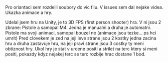 Pro oriantaci sem rozdelil soubory do vic filu.
V issues sem dal nejake videa. Ukazka animace a hry.

Udelal jsem hru na Unity, je to 3D FPS (first person shooter) hra.
V ni jsou 2 zbrane: Pistole a samopal M4. Jedna je manualni a druha je automatni.
Pistole ma svoji animaci, samopal bouzel ne (animace jsou tezke... ps hci umrit)
Pred clovekem je zed na jeji leve strane jsou 2 kostky jedna zacina hru a druha zastavuje hru, na jeji pravi strane jsou 3 costky ty meni obtiznost hry.
Ukol hry je stat v urcene positi a strilet na terc ktery si meni positi, pokazdy kdyz nejakej terc se terc rozbije hrac dostane 1 bod.

